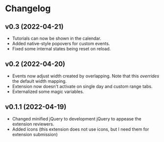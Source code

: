 # Changelog

## v0.3 (2022-04-21)

* Tutorials can now be shown in the calendar.
* Added native-style popovers for custom events.
* Fixed some internal states being reset on reload.

## v0.2 (2022-04-20)

* Events now adjust width created by overlapping. Note that this *overrides* the default width mapping.
* Extension now doesn't activate on single day and custom range tabs.
* Externalized some magic variables.

## v0.1.1 (2022-04-19)

* Changed minified jQuery to development jQuery to appease the extension reviewers.
* Added icons (this extension does not use icons, but I need them for extension submission)